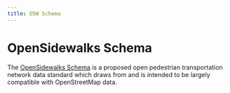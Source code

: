 ```yaml
---
title: OSW Schema
---
```


# OpenSidewalks Schema

The [OpenSidewalks Schema](https://github.com/OpenSidewalks/OpenSidewalks-Schema) is a proposed open pedestrian transportation network data standard which draws from and is intended to be largely compatible with OpenStreetMap data.
